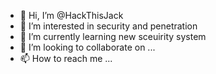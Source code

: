- 👋 Hi, I’m @HackThisJack
- 👀 I’m interested in security and penetration
- 🌱 I’m currently learning new sceuirity system
- 💞️ I’m looking to collaborate on ...
- 📫 How to reach me ...

<!---
HackThisJack/HackThisJack is a ✨ special ✨ repository because its `README.md` (this file) appears on your GitHub profile.
You can click the Preview link to take a look at your changes.
--->
